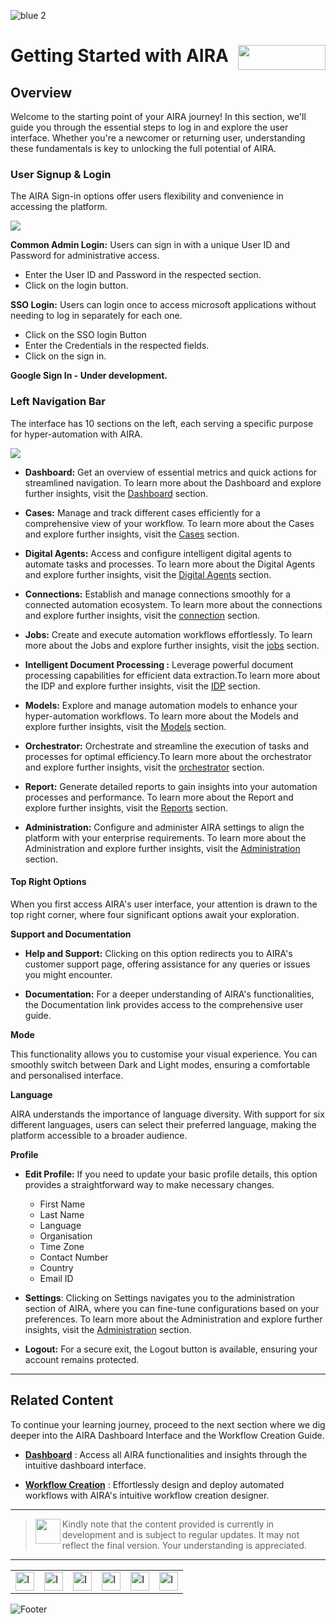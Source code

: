 ![blue 2](https://github.com/airacommunity/AIRA-User-Guide/assets/153823636/d8d04150-3b32-4b48-8485-07dc3c67fbaa)
# Getting Started with AIRA <img align="right" width="140" height="40" src="https://github.com/airacommunity/AIRA-User-Guide-Images/blob/main/ARIA%20Logo%202.png?raw=true">

## Overview

Welcome to the starting point of your AIRA journey! In this section, we'll guide you through the essential steps to log in and explore the user interface. Whether you're a newcomer or returning user, understanding these fundamentals is key to unlocking the full potential of AIRA.

### User Signup & Login

The AIRA Sign-in options offer users flexibility and convenience in accessing the platform.

![](https://lh7-us.googleusercontent.com/tSNQcpAG6H75sUv5pFLHdqTB8mvxWa6rACctTGfjVafDe6qRIBGSRNOU3I_o5rswXmTdjDcPp7B3NkKCFhEIB1NODoiFUnqU1qzAXjro58bYKa5NLP5r47cT3B62yz0WCmmOlWwbCJdD8YVx61O9h_U)

**Common Admin Login:** Users can sign in with a unique User ID and Password for administrative access.
-   Enter the User ID and Password in the respected section.  
-   Click on the login button.
    
**SSO Login:** Users can login once to access microsoft applications without needing to log in separately for each one.
-   Click on the SSO login Button
-   Enter the Credentials in the respected fields.
-   Click on the sign in.   

**Google Sign In - Under development.**
    

### Left Navigation Bar

The interface has 10 sections on the left, each serving a specific purpose for hyper-automation with AIRA.

![](https://lh7-us.googleusercontent.com/ndg27PD0N1D_iMI2Nl5BATJN-WsDFWsVD2AphoROSN-1FKndOqJKCvXhys8h2yr_xttAiDJn1ThW8gPx2XXOOMiwhG30l1iyesTFicAXDbtW1QSBCZzMYpN1ok95I633qku_9ZlQoq9Q6cIMPRY_wsw)

-   **Dashboard:** Get an overview of essential metrics and quick actions for streamlined navigation. To learn more about the Dashboard and explore further insights, visit the [Dashboard](https://docs.google.com/document/d/1C_womCQeEq9z-2owsdru9jQadOf8T0Am3giQdrc4UBM/edit?usp=sharing) section.
    
-  **Cases:** Manage and track different cases efficiently for a comprehensive view of your workflow. To learn more about the Cases and explore further insights, visit the [Cases](https://docs.google.com/document/d/1-mubzLjcDIU7CPJeWaZ6Z6OJQR1-pmNkuv9osp-ICjg/edit?usp=sharing) section.
    
-  **Digital Agents:** Access and configure intelligent digital agents to automate tasks and processes. To learn more about the Digital Agents and explore further insights, visit the [Digital Agents](https://docs.google.com/document/d/1RlJ5YCCXvarsDfKuWImxXGMqp-kszTQ3lA-luC5674k/edit?usp=sharing) section.
    
-  **Connections:** Establish and manage connections smoothly for a connected automation ecosystem. To learn more about the connections and explore further insights, visit the [connection](https://docs.google.com/document/d/1vnOYQ_jgKVfA_1jhQ8Q1n4fQfGFLuqKapjw9527aDA0/edit?usp=sharing) section.
    
-   **Jobs:** Create and execute automation workflows effortlessly. To learn more about the Jobs and explore further insights, visit the [jobs](https://docs.google.com/document/d/1TDjdIR0_1kyKsvbCdnYDIkbvIbkmHRl0twNVKhVu1rM/edit?usp=sharing) section.
    
-   **Intelligent Document Processing :** Leverage powerful document processing capabilities for efficient data extraction.To learn more about the IDP and explore further insights, visit the [IDP](https://docs.google.com/document/d/1DfjMaXw4YhJw1x7SadbS7UYl5Gt5BQJ4xAILOPKJ65M/edit?usp=sharing) section.
    
-   **Models:** Explore and manage automation models to enhance your hyper-automation workflows. To learn more about the Models and explore further insights, visit the [Models](https://docs.google.com/document/d/1F6OuMuxcDLYWINeE1GCLuT1Gb9YgOGZhnX6J5-EG4tQ/edit?usp=sharing) section.
    
-   **Orchestrator:** Orchestrate and streamline the execution of tasks and processes for optimal efficiency.To learn more about the orchestrator and explore further insights, visit the [orchestrator](https://docs.google.com/document/d/1MnsZoVrH4-61q7irE6YOoB6N3_7S6UzO9B7bX67ttIs/edit?usp=sharing) section.
    
-   **Report:** Generate detailed reports to gain insights into your automation processes and performance. To learn more about the Report and explore further insights, visit the [Reports](https://docs.google.com/document/d/1U3r83BpoxqhwoqmtW2tc5dPwWUf9W_RryymNXoCHwOg/edit?usp=sharing) section.
    
-   **Administration:** Configure and administer AIRA settings to align the platform with your enterprise requirements. To learn more about the Administration and explore further insights, visit the [Administration](https://docs.google.com/document/d/1iyUnmwReMSTN0byJDAMmDqW4FsE1PXFCZNUupduc_NU/edit?usp=sharing) section.
    

#### Top Right Options

When you first access AIRA's user interface, your attention is drawn to the top right corner, where four significant options await your exploration.

**Support and Documentation**

-   **Help and Support:** Clicking on this option redirects you to AIRA's customer support page, offering assistance for any queries or issues you might encounter.
    
-   **Documentation:** For a deeper understanding of AIRA's functionalities, the Documentation link provides access to the comprehensive user guide.
    
**Mode**

This functionality allows you to customise your visual experience. You can smoothly switch between Dark and Light modes, ensuring a comfortable and personalised interface.

**Language**

AIRA understands the importance of language diversity. With support for six different languages, users can select their preferred language, making the platform accessible to a broader audience.

**Profile**

- **Edit Profile:** If you need to update your basic profile details, this option provides a straightforward way to make necessary changes.

    - First Name
    - Last Name
    - Language
    - Organisation
    - Time Zone
    - Contact Number
    - Country
    - Email ID

    

  

-   **Settings**: Clicking on Settings navigates you to the administration section of AIRA, where you can fine-tune configurations based on your preferences. To learn more about the Administration and explore further insights, visit the [Administration](https://docs.google.com/document/d/1iyUnmwReMSTN0byJDAMmDqW4FsE1PXFCZNUupduc_NU/edit?usp=sharing) section.
    
-   **Logout:** For a secure exit, the Logout button is available, ensuring your account remains protected.
    

----

## Related Content

To continue your learning journey, proceed to the next section where we dig deeper into the AIRA Dashboard Interface and the Workflow Creation Guide.

- **[Dashboard](https://docs.google.com/document/d/1C_womCQeEq9z-2owsdru9jQadOf8T0Am3giQdrc4UBM/edit?usp=drive_link)** : Access all AIRA functionalities and insights through the intuitive dashboard interface.
    
- **[Workflow Creation](https://docs.google.com/document/d/1TDjdIR0_1kyKsvbCdnYDIkbvIbkmHRl0twNVKhVu1rM/edit?usp=drive_link)** : Effortlessly design and deploy automated workflows with AIRA's intuitive workflow creation designer.

----

> <img align="left" width="40" height="40" src="https://github.com/airacommunity/AIRA-User-Guide-Images/blob/main/icon-caution.jpg?raw=true"> Kindly note that the content provided is currently in development and is subject to regular updates. It may not reflect the final version. Your understanding is appreciated.

----

<table border="0" align="center">
  <tr>
    <td><a href="https://aira.fr/"><img src="https://github.com/airacommunity/AIRA-User-Guide-Images/blob/main/icon%20-%20web.png?raw=true" alt="Image 5" width="30" height="30"></a></td>
    <td><a href="https://www.linkedin.com/company/aira-rpa/"><img src="https://github.com/airacommunity/AIRA-User-Guide-Images/blob/main/icon%20-%20linkedin.png?raw=true" alt="Image 1" width="30" height="30"></a></td>
    <td><a href="https://in.pinterest.com/connect_aira/"><img src="https://github.com/airacommunity/AIRA-User-Guide-Images/blob/main/icon%20-%20pinterest.png?raw=true" alt="Image 2" width="30" height="30"></a></td>
    <td><a href="https://www.youtube.com/channel/UCHHCcwQrx-_19sAhu-2R4ww"><img src="https://github.com/airacommunity/AIRA-User-Guide-Images/blob/main/icon%20-%20youtube.png?raw=true" alt="Image 3" width="30" height="30"></a></td>
    <td><a href="https://twitter.com/Aira_RPA"><img src="https://github.com/airacommunity/AIRA-User-Guide-Images/blob/main/icon%20-%20twitter.png?raw=true" alt="Image 4" width="30" height="30"></a></td>
    <td><a href="mailto:connect@aira.fr"><img src="https://github.com/airacommunity/AIRA-User-Guide-Images/blob/main/icon%20-%20gmail.png?raw=true" alt="Image 6" width="30" height="30"></a></td>
  </tr>
</table>


![Footer](https://github.com/airacommunity/AIRA-User-Guide/assets/153823636/6bb25f04-ad9c-476c-b653-c3c1dac1a868)
